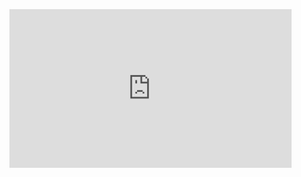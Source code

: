 <div style="padding:56.25% 0 0 0;position:relative;"><iframe src="https://player.vimeo.com/video/537038467?title=0&amp;byline=0&amp;portrait=0&amp;badge=0&amp;autopause=0&amp;player_id=0&amp;app_id=58479" frameborder="0" allow="autoplay; fullscreen; picture-in-picture; clipboard-write; encrypted-media" style="position:absolute;top:0;left:0;width:100%;height:100%;" title="1.1 Introduction"></iframe></div><script src="https://player.vimeo.com/api/player.js"></script>
